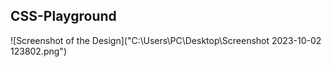 ## CSS-Playground

![Screenshot of the Design]("C:\Users\PC\Desktop\Screenshot 2023-10-02 123802.png")